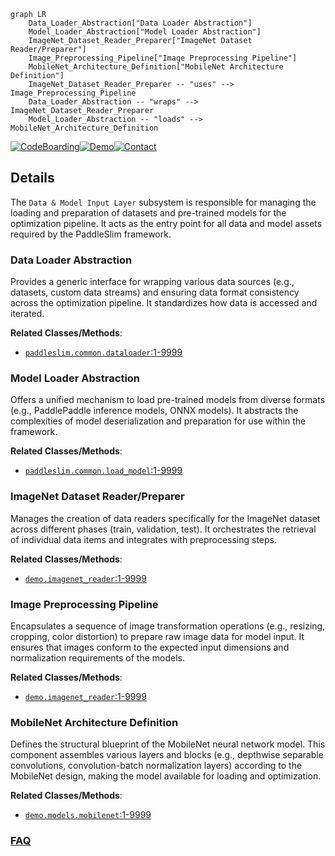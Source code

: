 ```mermaid
graph LR
    Data_Loader_Abstraction["Data Loader Abstraction"]
    Model_Loader_Abstraction["Model Loader Abstraction"]
    ImageNet_Dataset_Reader_Preparer["ImageNet Dataset Reader/Preparer"]
    Image_Preprocessing_Pipeline["Image Preprocessing Pipeline"]
    MobileNet_Architecture_Definition["MobileNet Architecture Definition"]
    ImageNet_Dataset_Reader_Preparer -- "uses" --> Image_Preprocessing_Pipeline
    Data_Loader_Abstraction -- "wraps" --> ImageNet_Dataset_Reader_Preparer
    Model_Loader_Abstraction -- "loads" --> MobileNet_Architecture_Definition
```

[![CodeBoarding](https://img.shields.io/badge/Generated%20by-CodeBoarding-9cf?style=flat-square)](https://github.com/CodeBoarding/GeneratedOnBoardings)[![Demo](https://img.shields.io/badge/Try%20our-Demo-blue?style=flat-square)](https://www.codeboarding.org/demo)[![Contact](https://img.shields.io/badge/Contact%20us%20-%20contact@codeboarding.org-lightgrey?style=flat-square)](mailto:contact@codeboarding.org)

## Details

The `Data & Model Input Layer` subsystem is responsible for managing the loading and preparation of datasets and pre-trained models for the optimization pipeline. It acts as the entry point for all data and model assets required by the PaddleSlim framework.

### Data Loader Abstraction
Provides a generic interface for wrapping various data sources (e.g., datasets, custom data streams) and ensuring data format consistency across the optimization pipeline. It standardizes how data is accessed and iterated.


**Related Classes/Methods**:

- <a href="https://github.com/PaddlePaddle/PaddleSlim/blob/develop/paddleslim/common/dataloader.py#L1-L9999" target="_blank" rel="noopener noreferrer">`paddleslim.common.dataloader`:1-9999</a>


### Model Loader Abstraction
Offers a unified mechanism to load pre-trained models from diverse formats (e.g., PaddlePaddle inference models, ONNX models). It abstracts the complexities of model deserialization and preparation for use within the framework.


**Related Classes/Methods**:

- <a href="https://github.com/PaddlePaddle/PaddleSlim/blob/develop/paddleslim/common/load_model.py#L1-L9999" target="_blank" rel="noopener noreferrer">`paddleslim.common.load_model`:1-9999</a>


### ImageNet Dataset Reader/Preparer
Manages the creation of data readers specifically for the ImageNet dataset across different phases (train, validation, test). It orchestrates the retrieval of individual data items and integrates with preprocessing steps.


**Related Classes/Methods**:

- <a href="https://github.com/PaddlePaddle/PaddleSlim/blob/develop/demo/imagenet_reader.py#L1-L9999" target="_blank" rel="noopener noreferrer">`demo.imagenet_reader`:1-9999</a>


### Image Preprocessing Pipeline
Encapsulates a sequence of image transformation operations (e.g., resizing, cropping, color distortion) to prepare raw image data for model input. It ensures that images conform to the expected input dimensions and normalization requirements of the models.


**Related Classes/Methods**:

- <a href="https://github.com/PaddlePaddle/PaddleSlim/blob/develop/demo/imagenet_reader.py#L1-L9999" target="_blank" rel="noopener noreferrer">`demo.imagenet_reader`:1-9999</a>


### MobileNet Architecture Definition
Defines the structural blueprint of the MobileNet neural network model. This component assembles various layers and blocks (e.g., depthwise separable convolutions, convolution-batch normalization layers) according to the MobileNet design, making the model available for loading and optimization.


**Related Classes/Methods**:

- <a href="https://github.com/PaddlePaddle/PaddleSlim/blob/develop/demo/models/mobilenet.py#L1-L9999" target="_blank" rel="noopener noreferrer">`demo.models.mobilenet`:1-9999</a>




### [FAQ](https://github.com/CodeBoarding/GeneratedOnBoardings/tree/main?tab=readme-ov-file#faq)